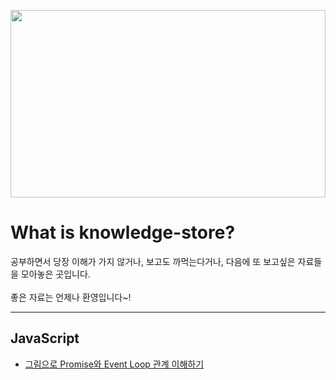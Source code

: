 <img src="https://user-images.githubusercontent.com/61001656/100558493-0c9ca900-32f2-11eb-9a42-c16be238a11b.jpg" height="300" width="100%"></br>
# What is knowledge-store?
공부하면서 당장 이해가 가지 않거나, 보고도 까먹는다거나, 다음에 또 보고싶은 자료들을 모아놓은 곳입니다. </br>
</br>
좋은 자료는 언제나 환영입니다~!

***

## JavaScript
* <a href="https://medium.com/@lydiahallie/javascript-visualized-promises-async-await-a3f1aad8a943" >그림으로 Promise와 Event Loop 관계 이해하기</a>
